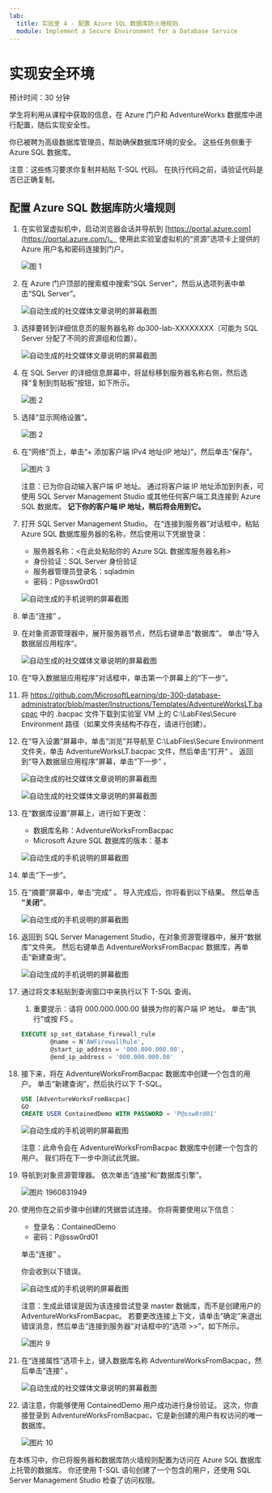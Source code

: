 ```yaml
---
lab:
  title: 实验室 4 - 配置 Azure SQL 数据库防火墙规则
  module: Implement a Secure Environment for a Database Service
---
```


# 实现安全环境

预计时间：30 分钟

学生将利用从课程中获取的信息，在 Azure 门户和 AdventureWorks 数据库中进行配置，随后实现安全性。

你已被聘为高级数据库管理员，帮助确保数据库环境的安全。 这些任务侧重于 Azure SQL 数据库。

注意：这些练习要求你复制并粘贴 T-SQL 代码。 在执行代码之前，请验证代码是否已正确复制。

## 配置 Azure SQL 数据库防火墙规则

1. 在实验室虚拟机中，启动浏览器会话并导航到 [https://portal.azure.com](https://portal.azure.com/)。 使用此实验室虚拟机的“资源”选项卡上提供的 Azure 用户名和密码连接到门户。

    ![图 1](../images/dp-300-module-01-lab-01.png)

1. 在 Azure 门户顶部的搜索框中搜索“SQL Server”，然后从选项列表中单击“SQL Server”。

    ![自动生成的社交媒体文章说明的屏幕截图](../images/dp-300-module-04-lab-1.png)

1. 选择要转到详细信息页的服务器名称 dp300-lab-XXXXXXXX（可能为 SQL Server 分配了不同的资源组和位置）。

    ![自动生成的社交媒体文章说明的屏幕截图](../images/dp-300-module-04-lab-2.png)

1. 在 SQL Server 的详细信息屏幕中，将鼠标移到服务器名称右侧，然后选择“复制到剪贴板”按钮，如下所示。

    ![图 2](../images/dp-300-module-04-lab-3.png)

1. 选择“显示网络设置”。

    ![图 2](../images/dp-300-module-04-lab-4.png)

1. 在“网络”页上，单击“+ 添加客户端 IPv4 地址(IP 地址)”，然后单击“保存”。

    ![图片 3](../images/dp-300-module-04-lab-5.png)

    注意：已为你自动输入客户端 IP 地址。 通过将客户端 IP 地址添加到列表，可使用 SQL Server Management Studio 或其他任何客户端工具连接到 Azure SQL 数据库。 **记下你的客户端 IP 地址，稍后将会用到它。**

1. 打开 SQL Server Management Studio。 在“连接到服务器”对话框中，粘贴 Azure SQL 数据库服务器的名称，然后使用以下凭据登录：

    - 服务器名称：&lt;在此处粘贴你的 Azure SQL 数据库服务器名称&gt;
    - 身份验证：SQL Server 身份验证
    - 服务器管理员登录名：sqladmin
    - 密码：P@ssw0rd01

    ![自动生成的手机说明的屏幕截图](../images/dp-300-module-04-lab-6.png)

1. 单击“连接”  。

1. 在对象资源管理器中，展开服务器节点，然后右键单击“数据库”。 单击“导入数据层应用程序”。

    ![自动生成的社交媒体文章说明的屏幕截图](../images/dp-300-module-04-lab-7.png)

1. 在“导入数据层应用程序”对话框中，单击第一个屏幕上的“下一步”。

1. 将 https://github.com/MicrosoftLearning/dp-300-database-administrator/blob/master/Instructions/Templates/AdventureWorksLT.bacpac 中的 .bacpac 文件下载到实验室 VM 上的 C:\LabFiles\Secure Environment 路径（如果文件夹结构不存在，请进行创建）。

1. 在“导入设置”屏幕中，单击“浏览”并导航至 C:\LabFiles\Secure Environment 文件夹，单击 AdventureWorksLT.bacpac 文件，然后单击“打开”    。 返回到“导入数据层应用程序”屏幕，单击“下一步” 。

    ![自动生成的社交媒体文章说明的屏幕截图](../images/dp-300-module-04-lab-8.png)

    ![自动生成的社交媒体文章说明的屏幕截图](../images/dp-300-module-04-lab-9.png)

1. 在“数据库设置”屏幕上，进行如下更改：

    - 数据库名称：AdventureWorksFromBacpac
    - Microsoft Azure SQL 数据库的版本：基本

    ![自动生成的手机说明的屏幕截图](../images/dp-300-module-04-lab-10.png)

1. 单击“下一步”。

1. 在“摘要”屏幕中，单击“完成” 。 导入完成后，你将看到以下结果。 然后单击 **“关闭”**。

    ![自动生成的手机说明的屏幕截图](../images/dp-300-module-04-lab-11.png)

1. 返回到 SQL Server Management Studio，在对象资源管理器中，展开“数据库”文件夹。 然后右键单击 AdventureWorksFromBacpac 数据库，再单击“新建查询”。

    ![自动生成的手机说明的屏幕截图](../images/dp-300-module-04-lab-12.png)

1. 通过将文本粘贴到查询窗口中来执行以下 T-SQL 查询。
    1. 重要提示：请将 000.000.000.00 替换为你的客户端 IP 地址。 单击“执行”或按 F5 。

    ```sql
    EXECUTE sp_set_database_firewall_rule 
            @name = N'AWFirewallRule',
            @start_ip_address = '000.000.000.00', 
            @end_ip_address = '000.000.000.00'
    ```

1. 接下来，将在 AdventureWorksFromBacpac 数据库中创建一个包含的用户。 单击“新建查询”，然后执行以下 T-SQL。

    ```sql
    USE [AdventureWorksFromBacpac]
    GO
    CREATE USER ContainedDemo WITH PASSWORD = 'P@ssw0rd01'
    ```

    ![自动生成的手机说明的屏幕截图](../images/dp-300-module-04-lab-13.png)

    注意：此命令会在 AdventureWorksFromBacpac 数据库中创建一个包含的用户。 我们将在下一步中测试此凭据。

1. 导航到对象资源管理器。 依次单击“连接”和“数据库引擎”。

    ![图片 1960831949](../images/dp-300-module-04-lab-14.png)

1. 使用你在之前步骤中创建的凭据尝试连接。 你将需要使用以下信息：

    - 登录名：ContainedDemo
    - 密码：P@ssw0rd01

     单击“连接” 。

     你会收到以下错误。

    ![自动生成的手机说明的屏幕截图](../images/dp-300-module-04-lab-15.png)

    注意：生成此错误是因为该连接尝试登录 master 数据库，而不是创建用户的 AdventureWorksFromBacpac。 若要更改连接上下文，请单击“确定”来退出错误消息，然后单击“连接到服务器”对话框中的“选项 >>”，如下所示。

    ![图片 9](../images/dp-300-module-04-lab-16.png)

1. 在“连接属性”选项卡上，键入数据库名称 AdventureWorksFromBacpac，然后单击“连接”  。

    ![自动生成的社交媒体文章说明的屏幕截图](../images/dp-300-module-04-lab-17.png)

1. 请注意，你能够使用 ContainedDemo 用户成功进行身份验证。 这次，你直接登录到 AdventureWorksFromBacpac，它是新创建的用户有权访问的唯一数据库。

    ![图片 10](../images/dp-300-module-04-lab-18.png)

在本练习中，你已将服务器和数据库防火墙规则配置为访问在 Azure SQL 数据库上托管的数据库。 你还使用 T-SQL 语句创建了一个包含的用户，还使用 SQL Server Management Studio 检查了访问权限。
